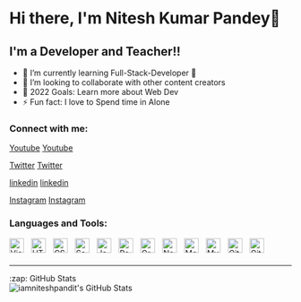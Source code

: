# Hi there, I'm Nitesh Kumar Pandey👋 



## I'm a Developer and Teacher!!

- 🌱 I’m currently learning Full-Stack-Developer 🤣
- 👯 I’m looking to collaborate with other content creators
- 🥅 2022 Goals: Learn more about Web Dev
- ⚡ Fun fact: I love to Spend time in Alone

### Connect with me:


[Youtube](https://www.youtube.com/channel/UCwVsw7nPyTv9pcDMNK272Aw#gh-light-mode-only)
[Youtube](https://www.youtube.com/channel/UCwVsw7nPyTv9pcDMNK272Aw#gh-dark-mode-only)
&nbsp;&nbsp;




[Twitter](https://twitter.com/iamniteshpandit#gh-light-mode-only)
[Twitter](https://twitter.com/iamniteshpandit#gh-dark-mode-only)
&nbsp;&nbsp;


[linkedin](https://linkedin.com/in/iamniteshpandit#gh-light-mode-only)
[linkedin](https://linkedin.com/in/iamniteshpandit#gh-dark-mode-only)
&nbsp;&nbsp;


[Instagram](https://instagram.com/iamniteshpandit#gh-light-mode-only)
[Instagram](https://instagram.com/iamniteshpandit#gh-dark-mode-only)

### Languages and Tools:


<img align="left" alt="Visual Studio Code" width="26px" src="https://cdn.jsdelivr.net/gh/devicons/devicon/icons/vscode/vscode-original.svg" style="padding-right:10px;" />

<img align="left" alt="HTML5" width="26px" src="https://cdn.jsdelivr.net/gh/devicons/devicon/icons/html5/html5-original.svg" style="padding-right:10px;" />

<img align="left" alt="CSS3" width="26px" src="https://cdn.jsdelivr.net/gh/devicons/devicon/icons/css3/css3-original.svg" style="padding-right:10px;" />

<img align="left" alt="Sass" width="26px" src="https://cdn.jsdelivr.net/gh/devicons/devicon/icons/sass/sass-original.svg" style="padding-right:10px;" />

<img align="left" alt="JavaScript" width="26px" src="https://cdn.jsdelivr.net/gh/devicons/devicon/icons/javascript/javascript-original.svg" style="padding-right:10px;" />


<img align="left" alt="React" width="26px" src="https://cdn.jsdelivr.net/gh/devicons/devicon/icons/react/react-original.svg" style="padding-right:10px;" />


<img align="left" alt="GraphQL" width="26px" src="https://cdn.jsdelivr.net/gh/devicons/devicon/icons/graphql/graphql-plain.svg" style="padding-right:10px;" />

<img align="left" alt="Node.js" width="26px" src="https://cdn.jsdelivr.net/gh/devicons/devicon/icons/nodejs/nodejs-original.svg" style="padding-right:10px;" />

<img align="left" alt="MongoDB" width="26px" src="https://cdn.jsdelivr.net/gh/devicons/devicon/icons/mongodb/mongodb-original.svg" style="padding-right:10px;" />

<img align="left" alt="MySQL" width="26px" src="https://cdn.jsdelivr.net/gh/devicons/devicon/icons/mysql/mysql-original.svg" style="padding-right:10px;" />

<img align="left" alt="Git" width="26px" src="https://cdn.jsdelivr.net/gh/devicons/devicon/icons/git/git-original.svg" style="padding-right:10px;" />

<img align="left" alt="GitHub" width="26px" src="https://user-images.githubusercontent.com/3369400/139447912-e0f43f33-6d9f-45f8-be46-2df5bbc91289.png" style="padding-right:10px;" />



<br />
<br />



---


  <summary>:zap: GitHub Stats</summary>

  <img align="left" alt="iamniteshpandit's GitHub Stats" src="https://github-readme-stats.vercel.app/api?username=iamniteshpandit&show_icons=true&hide_border=false&title_color=ff652f&icon_color=FFE400&bg_color=09131B&text_color=ffffff&border_color=0c1a25" />




[website]: https://twitter.com/iamniteshpandit
[twitter]: https://twitter.com/iamniteshpandit
[youtube]: https://youtube.com/https://www.youtube.com/channel/UCwVsw7nPyTv9pcDMNK272Aw
[instagram]: https://instagram.com/iamniteshpandit
[linkedin]: https://linkedin.com/in/iamniteshpandit
